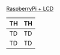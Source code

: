 [RaspberryPi + LCD](https://www.waveshare.com/wiki/Pico-LCD-1.8)  

| TH | TH |  
|----|----|  
| TD | TD |  
| TD | TD |  


